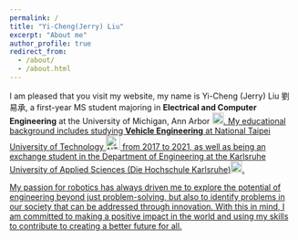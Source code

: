 ```yaml
---
permalink: /
title: "Yi-Cheng(Jerry) Liu"
excerpt: "About me"
author_profile: true
redirect_from: 
  - /about/
  - /about.html
---
```


I am pleased that you visit my website, my name is Yi-Cheng (Jerry) Liu 劉易承, a first-year MS student majoring in **Electrical and Computer Engineering** at the University of Michigan, Ann Arbor <a href="https://ece.engin.umich.edu/"><img src="https://yi-cheng-liu.github.io/images/logo_michigan.png" alt="michigan logo" width="20" height="20">. My educational background includes studying **Vehicle Engineering** at National Taipei University of Technology <a href="https://ve.ntut.edu.tw/index.php?Lang=en"><img src="https://yi-cheng-liu.github.io/images/logo_NTUT.jpg" alt="NTUT logo" width="25" height="25"> from 2017 to 2021, as well as being an exchange student in the Department of Engineering at the Karlsruhe University of Applied Sciences (Die Hochschule Karlsruhe)<a href="https://www.h-ka.de/en/"><img src="https://yi-cheng-liu.github.io/images/logo_HsKA.jpg" alt="HsKA logo" width="20" height="20">.

My passion for robotics has always driven me to explore the potential of engineering beyond just problem-solving, but also to identify problems in our society that can be addressed through innovation. With this in mind, I am committed to making a positive impact in the world and using my skills to contribute to creating a better future for all.

